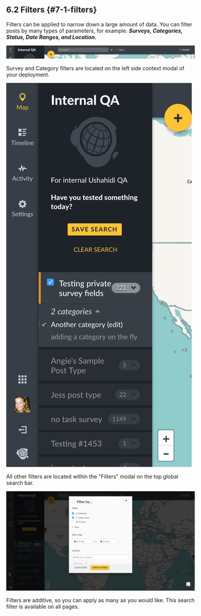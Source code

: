 ## 6.2 Filters {#7-1-filters}

Filters can be applied to narrow down a large amount of data. You can filter posts by many types of parameters, for example: _**Surveys, Categories, Status, Date Ranges, and Location.**_

![Screen Shot 2017-05-31 at 1.17.51 PM.png](../assets/screen_shot_2017-05-31_at_11751_p.png)

Survey and Category filters are located on the left side context modal of your deployment.

![Screen Shot 2017-05-31 at 1.19.15 PM.png](../assets/screen_shot_2017-05-31_at_11915_p.png)

All other filters are located within the "Filters" modal on the top global search bar.

![Screen Shot 2017-05-31 at 1.20.15 PM.png](../assets/screen_shot_2017-05-31_at_12015_p.png)

Filters are additive, so you can apply as many as you would like. This search filter is available on all pages.

